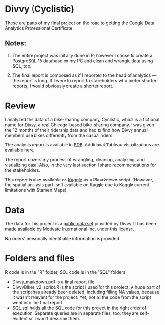 # Divvy (Cyclistic)

These are parts of my final project on the road to getting the Google Data Analytics Professional Certificate.

## Notes:

1. The entire project was initially done in R; however I chose to create a PostgreSQL 15 database on my PC and clean and wrangle data using SQL, too.

2. The final report is composed as if I reported to the head of analytics — the report is long. If I were to report to stakeholders who prefer shorter reports, I would obviously create a shorter report.

# Review

I analyzed the data of a bike-sharing company, Cyclistic, which is a fictional name for [Divvy](https://divvybikes.com/about), a real Chicago-based bike-sharing company. I was given the 12 months of their ridership data and had to find how Divvy annual members use bikes differently from the casual riders.

The analysis report is available in [PDF](https://github.com/EugeneBezuglov/divvy/blob/main/R/Divvy_markdown.pdf). Additional Tableau visualizations are available [here](https://public.tableau.com/app/profile/eugene8546/viz/Story_Divvy/StoryDivvy).

The report covers my process of wrangling, cleaning, analyzing, and visualizing data. Also, in the very last section I share recommendations for the stakeholders.

This report is also available on [Kaggle](https://www.kaggle.com/code/johncornish/divvy) as a RMarkdown script. (However, the spatial analysis part isn't available on Kaggle due to Kaggle current limitations with Stamen Maps)

# Data

The data for this project is a [public data set](https://divvy-tripdata.s3.amazonaws.com/index.html) provided by Divvy. It
has been made available by Motivate International Inc. under this [license](https://ride.divvybikes.com/data-license-agreement).

No riders’ personally identifiable information is provided.

# Folders and files

R code is in the "R" folder, SQL code is in the "SQL" folders. 

* Divvy_markdown.pdf is a final report file.
* DivvyBikes_v2_script.R is the script I used for this project. A huge part of the script has already been deleted, including filling NA values, because it wasn't relevant for the project. Yet, not all the code from the script went into the final report.
* SQL.sql holds all the SQL code for this project in the right order of execution. Separate queries are in separate files, too; they are self-evident so I won't describe them.



